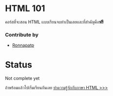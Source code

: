 # HTML 101
คอร์สที่จะสอน HTML เเบบเรียนจบทำเป็นเลยเเละที่สำคัญคือ**ฟรี**

### Contribute by
- [Ronnapatp](https://github.com/ronnapatp)

# Status 
Not complete yet


ถ้าพร้อมเเล้วไปเริ่มเรียนกันเลย
[ทำความรู้จักกับภาษา HTML >>>](https://github.com/codedevth101/html101/blob/main/HTML/intro.md)

